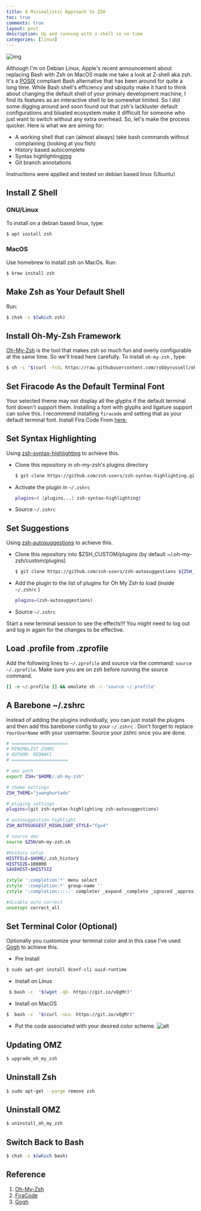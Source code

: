 ```yaml
---
title: A Minimalistic Approach to ZSH
toc: true
comments: true
layout: post
description: Up and running with z-shell in no time
categories: [linux]
---
```


![img](https://i.imgur.com/jUvHrOa.png)

Although I'm on Debian Linux, Apple's recent announcement about replacing Bash with Zsh on MacOS made me take a look at Z-shell aka zsh. It's a [POSIX](https://en.wikipedia.org/wiki/POSIX) compliant Bash alternative that has been around for quite a long time. While Bash shell's efficiency and ubiquity make it hard to think about changing the default shell of your primary development machine, I find its features as an interactive shell to be somewhat limited. So I did some digging around and soon found out that zsh's lackluster default configurations and bloated ecosystem make it difficult for someone who just want to switch without any extra overhead. So, let's make the process quicker. Here is what we are aiming for:

* A working shell that can (almost always) take bash commands without complaining (looking at you fish)
* History based autocomplete
* Syntax highlighting[img](https://images.unsplash.com/photo-1537498425277-c283d32ef9db?ixlib=rb-1.2.1&ixid=eyJhcHBfaWQiOjEyMDd9&auto=format&fit=crop&w=1957&q=80)
* Git branch annotations

Instructions were applied and tested on debian based linux (Ubuntu)

## Install Z Shell

### GNU/Linux
To install on a debian based linux, type:

``` bash
$ apt install zsh
```

### MacOS

Use homebrew to install zsh on MacOs. Run:

``` bash
$ brew install zsh
```

## Make Zsh as Your Default Shell

Run:

``` bash
$ chsh -s $(which zsh)
```

## Install Oh-My-Zsh Framework

[Oh-My-Zsh](https://github.com/robbyrussell/oh-my-zsh) is the tool that makes zsh so much fun and overly configurable at the same time. So we'll tread here carefully. To install `oh-my-zsh` , type:

``` bash
$ sh -c "$(curl -fsSL https://raw.githubusercontent.com/robbyrussell/oh-my-zsh/master/tools/install.sh)"
```

## Set Firacode As the Default Terminal Font

Your selected theme may not display all the glyphs if the default terminal font doesn't support them. Installing a font with glyphs and ligature support can solve this. I recommend installing `firacode` and setting that as your default terminal font. Install Fira Code From [here.](https://github.com/tonsky/FiraCode)

## Set Syntax Highlighting

Using [zsh-syntax-highlighting](https://github.com/zsh-users/zsh-syntax-highlighting) to achieve this.

* Clone this repository in oh-my-zsh's plugins directory

  ```bash
  $ git clone https://github.com/zsh-users/zsh-syntax-highlighting.git ${ZSH_CUSTOM:-~/.oh-my-zsh/custom}/plugins/zsh-syntax-highlighting
  ```

* Activate the plugin in `~/.zshrc`

  ```bash
  plugins=( [plugins...] zsh-syntax-highlighting)
  ```

* Source `~/.zshrc`

## Set Suggestions

Using [zsh-autosuggestions](https://github.com/zsh-users/zsh-autosuggestions) to achieve this.

* Clone this repository into $ZSH_CUSTOM/plugins (by default ~/.oh-my-zsh/custom/plugins)

  ```bash
  $ git clone https://github.com/zsh-users/zsh-autosuggestions ${ZSH_CUSTOM:-~/.oh-my-zsh/custom}/plugins/zsh-autosuggestions
  ```

* Add the plugin to the list of plugins for Oh My Zsh to load (inside `~/.zshrc` )

  ```bash
  plugins=(zsh-autosuggestions)
  ```

* Source `~/.zshrc`

Start a new terminal session to see the effects!!! You might need to log out and log in again for the changes to be effective.

## Load .profile from .zprofile

Add the following lines to `~/.zprofile` and source via the command:
`source ~/.zprofile`. Make sure you are on zsh before running the source command.

  ```bash
  [[ -e ~/.profile ]] && emulate sh -c 'source ~/.profile'
  ```

## A Barebone ~/.zshrc

Instead of adding the plugins individually, you can just install the plugins and then add this barebone config to your `~/.zshrc` . Don't forget to replace `YourUserName` with your username. Source your zshrc once you are done.

```zsh
# =====================
# MINIMALIST ZSHRC
# AUTHOR: REDNAFI
# =====================

# omz path
export ZSH="$HOME/.oh-my-zsh"

# theme settings
ZSH_THEME="juanghurtado"

# pluging settings
plugins=(git zsh-syntax-highlighting zsh-autosuggestions)

# autosuggestion highlight
ZSH_AUTOSUGGEST_HIGHLIGHT_STYLE="fg=4"

# source omz
source $ZSH/oh-my-zsh.sh

#History setup
HISTFILE=$HOME/.zsh_history
HISTSIZE=100000
SAVEHIST=$HISTSIZ

zstyle ':completion:*' menu select
zstyle ':completion:*' group-name ''                                        # group results by category
zstyle ':completion:::::' completer _expand _complete _ignored _approximate #enable approximate matches for completion

#disable auto correct
unsetopt correct_all
```

## Set Terminal Color (Optional)
Optionally you customize your terminal color and in this case I've used [Gogh](http://mayccoll.github.io/Gogh) to achieve this.

  * Pre Install

  ```bash
  $ sudo apt-get install dconf-cli uuid-runtime
  ```

  * Install on Linux

  ```bash
   $ bash -c  "$(wget -qO- https://git.io/vQgMr)"
  ```

  * Install on MacOS
  ```bash
  $  bash -c  "$(curl -sLo- https://git.io/vQgMr)"
  ```

  * Put the code associated with your desired color scheme.
  ![alt](https://raw.githubusercontent.com/Mayccoll/Gogh/master/images/demos/gogh-demo-profile.gif)


## Updating OMZ

```bash
$ upgrade_oh_my_zsh
  ```

## Uninstall Zsh

```bash
$ sudo apt-get --purge remove zsh
```

## Uninstall OMZ

```bash
$ uninstall_oh_my_zsh
```

## Switch Back to Bash

```bash
$ chsh -s $(which bash)
```

## Reference
1. [Oh-My-Zsh](https://ohmyz.sh/)
2. [FiraCode](https://github.com/tonsky/FiraCode)
3. [Gogh](https://github.com/Mayccoll/Gogh)
